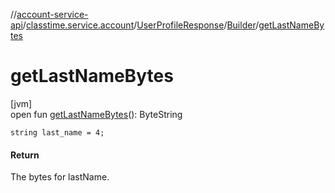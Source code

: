 //[account-service-api](../../../../index.md)/[classtime.service.account](../../index.md)/[UserProfileResponse](../index.md)/[Builder](index.md)/[getLastNameBytes](get-last-name-bytes.md)

# getLastNameBytes

[jvm]\
open fun [getLastNameBytes](get-last-name-bytes.md)(): ByteString

`string last_name = 4;`

#### Return

The bytes for lastName.

